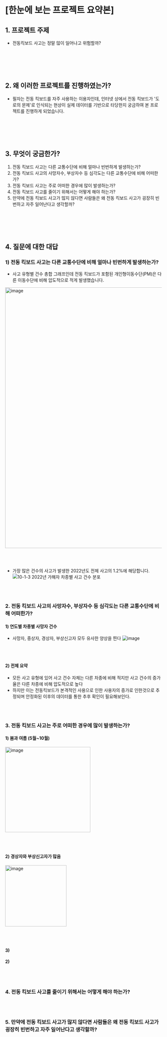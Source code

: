 # [한눈에 보는 프로젝트 요약본]


## 1. 프로젝트 주제
- 전동킥보드 사고는 정말 많이 일어나고 위험할까?

<br/></br>
<br/></br>

## 2. 왜 이러한 프로젝트를 진행하였는가?
- 필자는 전동 킥보드를 자주 사용하는 이용자인데, 인터넷 상에서 전동 킥보드가 '도로의 문제'로 인식되는 현상이 실제 데이터를 기반으로 타당한지 궁금하여 본 프로젝트를 진행하게 되었습니다.

<br/></br>
<br/></br>

## 3. 무엇이 궁금한가?
1. 전동 킥보드 사고는 다른 교통수단에 비해 얼마나 빈번하게 발생하는가?
2. 전동 킥보드 사고의 사망자수, 부상자수 등 심각도는 다른 교통수단에 비해 어떠한가?
3. 전동 킥보드 사고는 주로 어떠한 경우에 많이 발생하는가?
4. 전동 킥보드 사고를 줄이기 위해서는 어떻게 해야 하는가?
5. 만약에 전동 킥보드 사고가 많지 않다면 사람들은 왜 전동 킥보드 사고가 굉장히 빈번하고 자주 일어난다고 생각할까?

<br/></br>
<br/></br>

## 4. 질문에 대한 대답
### 1) 전동 킥보드 사고는 다른 교통수단에 비해 얼마나 빈번하게 발생하는가?
- 사고 유형별 건수 총합 그래프인데 전동 킥보드가 포함된 개인형이동수단(PM)은 다른 이동수단에 비해 압도적으로 적게 발생했습니다.
<img width="838" alt="image" src="https://github.com/user-attachments/assets/ebfb052a-ccdb-4540-8232-affff7120f51">

<br/></br>

- 가장 많은 건수의 사고가 발생한 2022년도 전체 사고의 1.2%에 해당합니다.
![10-1-3  2022년 가해자 차종별 사고 건수 분포](https://github.com/user-attachments/assets/db46888b-193c-419e-96d8-f5df78da97c8)

<br/></br>

### 2. 전동 킥보드 사고의 사망자수, 부상자수 등 심각도는 다른 교통수단에 비해 어떠한가?
#### 1) 연도별 차종별 사망자 건수
- 사망자, 중상자, 경상자, 부상신고자 모두 유사한 양상을 띈다
![image](https://github.com/user-attachments/assets/fc1e2a8e-b1bd-4782-9bb5-477c91215d4c)

<br/></br>

#### 2) 전체 요약
- 모든 사고 유형에 있어 사고 건수 자체는 다른 차종에 비해 적지만 사고 건수의 증가율은 다른 차종에 비해 압도적으로 높다
- 하지만 이는 전동킥보드가 본격적인 사용으로 인한 사용자의 증가로 인한것으로 추정되며 안정화된 이후의 데이터를 통한 추후 확인이 필요해보인다.

<br/></br>

### 3. 전동 킥보드 사고는 주로 어떠한 경우에 많이 발생하는가?
#### 1) 봄과 여름 (5월~10월)
<img width="274" alt="image" src="https://github.com/user-attachments/assets/b7c75b9b-96d0-44fa-90cb-e51ce9d3d11f">

<br/></br>

#### 2) 경상자와 부상신고자가 많음
<img width="197" alt="image" src="https://github.com/user-attachments/assets/f4130bda-a354-40f9-897d-5166849445cc">

<br/></br>

#### 3) 

#### 2) 

<br/></br>

### 4. 전동 킥보드 사고를 줄이기 위해서는 어떻게 해야 하는가?


<br/></br>

### 5. 만약에 전동 킥보드 사고가 많지 않다면 사람들은 왜 전동 킥보드 사고가 굉장히 빈번하고 자주 일어난다고 생각할까?

<br/></br>
